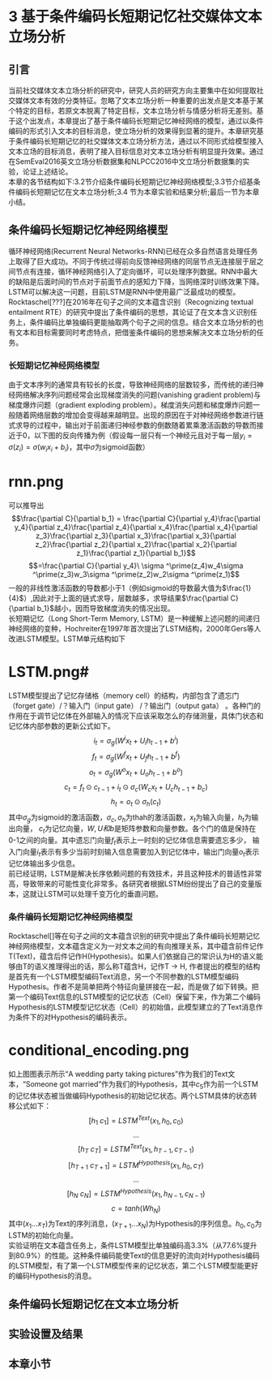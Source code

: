 # 3 基于条件编码长短期记忆社交媒体文本立场分析
## 引言
当前社交媒体文本立场分析的研究中，研究人员的研究方向主要集中在如何提取社交媒体文本有效的分类特征。忽略了文本立场分析一种重要的出发点是文本基于某个特定的目标，若原文本脱离了特定目标，文本立场分析与情感分析将无差别。基于这个出发点，本章提出了基于条件编码长短期记忆神经网络的模型，通过以条件编码的形式引入文本的目标消息，使立场分析的效果得到显著的提升。本章研究基于条件编码长短期记忆的社交媒体文本立场分析方法，通过以不同形式给模型接入文本立场的目标消息，表明了接入目标信息对文本立场分析有明显提升效果。通过在SemEval2016英文立场分析数据集和NLPCC2016中文立场分析数据集的实验，论证上述结论。<br>
本章的各节结构如下:3.2节介绍条件编码长短期记忆神经网络模型;3.3节介绍基条件编码长短期记忆在文本立场分析;3.4 节为本章实验和结果分析;最后一节为本章小结。
## 条件编码长短期记忆神经网络模型
循环神经网络(Recurrent Neural Networks-RNN)已经在众多自然语言处理任务上取得了巨大成功。不同于传统过得前向反馈神经网络的同层节点无连接层于层之间节点有连接，循环神经网络引入了定向循环，可以处理序列数据。RNN中最大的缺陷是后面时间的节点对于前面节点的感知力下降，当网络深时训练效果下降。LSTM可以解决这一问题，目前LSTM是RNN中使用最广泛最成功的模型。Rocktaschel[???]在2016年在句子之间的文本蕴含识别（Recognizing textual entailment RTE）的研究中提出了条件编码的思想，其论证了在文本含义识别任务上，条件编码比单独编码更能抽取两个句子之间的信息。结合文本立场分析的也有文本和目标需要同时考虑特点，把借鉴条件编码的思想来解决文本立场分析的任务。<br>
### 长短期记忆神经网络模型
由于文本序列的通常具有较长的长度，导致神经网络的层数较多，而传统的递归神经网络解决序列问题经常会出现梯度消失的问题(vanishing gradient problem)与梯度爆炸问题（gradient exploding problem）。梯度消失问题和梯度爆炸问题一般随着网络层数的增加会变得越来越明显。出现的原因在于对神经网络参数进行链式求导的过程中，输出对于前面递归神经参数的倒数随着累乘激活函数的导数而接近于0，以下图的反向传播为例（假设每一层只有一个神经元且对于每一层$y_i=\sigma(z_i)=\sigma(w_ix_i+b_i)$，其中$\sigma$为sigmoid函数）
# rnn.png #
可以推导出
$$\frac{\partial C}{\partial b_1} = \frac{\partial C}{\partial y_4}\frac{\partial y_4}{\partial z_4}\frac{\partial z_4}{\partial x_4}\frac{\partial x_4}{\partial z_3}\frac{\partial z_3}{\partial x_3}\frac{\partial x_3}{\partial z_2}\frac{\partial z_2}{\partial x_2}\frac{\partial x_2}{\partial z_1}\frac{\partial z_1}{\partial b_1}$$
$$=\frac{\partial C}{\partial y_4}\ \sigma ^\prime(z_4)w_4\sigma ^\prime(z_3)w_3\sigma ^\prime(z_2)w_2\sigma ^\prime(z_1)$$
一般的非线性激活函数的导数都小于1（例如sigmoid的导数最大值为$\frac{1}{4}$）,因此对于上面的链式求导，层数越多，求导结果$\frac{\partial C}{\partial b_1}$越小，因而导致梯度消失的情况出现。<br>
长短期记忆（Long Short-Term Memory, LSTM）是一种缓解上述问题的间递归神经网络的变种，Hochreiter在1997年首次提出了LSTM结构，2000年Gers等人改进LSTM模型。LSTM单元结构如下
# LSTM.png#
LSTM模型提出了记忆存储格（memory cell）的结构，内部包含了遗忘门（forget gate）/？输入门（input gate） /？输出门（output gata） 。各种门的作用在于调节记忆体在外部输入的情况下应该采取怎么的存储测量，具体门状态和记忆体内部参数的更新公式如下。
$$i_t=\sigma_g(W^ix_t+U_ih_{t-1}+b^i)$$
$$f_t=\sigma_g(W^fx_t+U_fh_{t-1}+b^f)$$
$$o_t=\sigma_g(W^ox_t+U_oh_{t-1}+b^o)$$
$$c_t=f_t \odot c_{t-1}+i_t\odot \sigma_c(W_cx_t+U_ch_{t-1}+b_c)$$
$$h_t=o_t \odot \sigma_h(c_t)$$
其中$\sigma_g$为sigmoid的激活函数，$\sigma_c, \sigma_h$为thah的激活函数，$x_t$为输入向量，$h_t$为输出向量， $c_t$为记忆向量，$W,U和b$是矩阵参数和向量参数。各个门的值是保持在0-1之间的向量。其中遗忘门向量$f_t$表示上一时刻的记忆体信息需要遗忘多少， 输入门向量$i_t$表示有多少当前时刻输入信息需要加入到记忆体中，输出门向量$o_t$表示记忆体输出多少信息。<br>
前已经证明，LSTM是解决长序依赖问题的有效技术，并且这种技术的普适性非常高，导致带来的可能性变化非常多。各研究者根据LSTM纷纷提出了自己的变量版本，这就让LSTM可以处理千变万化的垂直问题。
### 条件编码长短期记忆神经网络模型
Rocktaschel[]等在句子之间的文本蕴含识别的研究中提出了条件编码长短期记忆神经网络模型，文本蕴含定义为一对文本之间的有向推理关系，其中蕴含前件记作T(Text)，蕴含后件记作H(Hypothesis)。如果人们依据自己的常识认为H的语义能够由T的语义推理得出的话，那么称T蕴含H，记作T → H, 作者提出的模型的结构是首先有一个LSTM模型编码Text消息，另一个不同参数的LSTM模型编码Hypothesis。作者不是简单把两个特征向量拼接在一起，而是做了如下转换。把第一个编码Text信息的LSTM模型的记忆状态（Cell）保留下来，作为第二个编码Hypothesis的LSTM模型记忆状态（Cell）的初始值，此模型建立的了Text消息作为条件下的对Hypothesis的编码表示。
# conditional_encoding.png #
如上图图表示所示“A wedding party taking pictures”作为我们的Text文本，“Someone got married”作为我们的Hypothesis，其中$c_5$作为前一个LSTM的记忆体状态被当做编码Hypothesis的初始记忆状态。两个LSTM具体的状态转移公式如下：
$$[h_1~c_1] = LSTM^{Text}(x_1,h_0,c_0)$$
$$...$$
$$[h_T~c_T] = LSTM^{Text}(x_1,h_{T-1},c_{T-1})$$
$$[h_{T+1}~c_{T+1}] = LSTM^{Hypothesis}(x_1,h_0,c_T)$$
$$...$$
$$[h_{N}~c_{N}] = LSTM^{Hypothesis}(x_1,h_{N-1},c_{N-1})$$
$$c=tanh(Wh_N)$$
其中$(x_1...x_T)$为Text的序列消息，$(x_{T+1}...x_N)$为Hypothesis的序列信息。$h_0,c_0$为LSTM的初始化向量。<br>
实验证明在文本蕴含任务上，条件LSTM模型比单独编码高3.3%（从77.6%提升到80.9%）的性能。这种条件编码能使Text的信息更好的流向对Hypothesis编码的LSTM模型，有了第一个LSTM模型传来的记忆状态，第二个LSTM模型能更好的编码Hypothesis的消息。

## 条件编码长短期记忆在文本立场分析
## 实验设置及结果
## 本章小节

